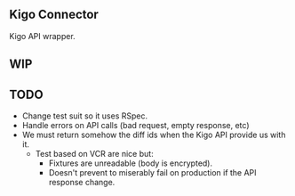 ## Kigo Connector

Kigo API wrapper.

## WIP

## TODO

- Change test suit so it uses RSpec.
- Handle errors on API calls (bad request, empty response, etc)
- We must return somehow the diff ids when the Kigo API provide us
  with it.
  - Test based on VCR are nice but:
    - Fixtures are unreadable (body is encrypted).
    - Doesn't prevent to miserably fail on production if the API
      response change.
